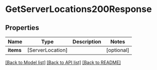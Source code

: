# GetServerLocations200Response

## Properties
Name | Type | Description | Notes
------------ | ------------- | ------------- | -------------
**items** | [ServerLocation] |  | [optional] 

[[Back to Model list]](../README.md#documentation-for-models) [[Back to API list]](../README.md#documentation-for-api-endpoints) [[Back to README]](../README.md)


